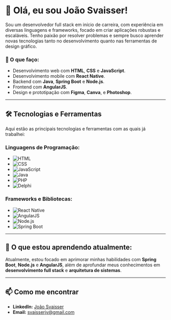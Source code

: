 # 👋 Olá, eu sou João Svaisser!

Sou um desenvolvedor full stack em início de carreira, com experiência em diversas linguagens e frameworks, focado em criar aplicações robustas e escaláveis. Tenho paixão por resolver problemas e sempre busco aprender novas tecnologias tanto no desenvolvimento quanto nas ferramentas de design gráfico.

### 🚀 O que faço:
- Desenvolvimento web com **HTML**, **CSS** e **JavaScript**.
- Desenvolvimento mobile com **React Native**.
- Backend com **Java**, **Spring Boot** e **Node.js**.
- Frontend com **AngularJS**.
- Design e prototipação com **Figma**, **Canva**, e **Photoshop**.

---

## 🛠️ Tecnologias e Ferramentas

Aqui estão as principais tecnologias e ferramentas com as quais já trabalhei:

### Linguagens de Programação:
- ![HTML](https://img.shields.io/badge/HTML5-E34F26?style=for-the-badge&logo=html5&logoColor=white)
- ![CSS](https://img.shields.io/badge/CSS3-1572B6?style=for-the-badge&logo=css3&logoColor=white)
- ![JavaScript](https://img.shields.io/badge/JavaScript-F7DF1E?style=for-the-badge&logo=javascript&logoColor=black)
- ![Java](https://img.shields.io/badge/Java-ED8B00?style=for-the-badge&logo=java&logoColor=white)
- ![PHP](https://img.shields.io/badge/PHP-777BB4?style=for-the-badge&logo=php&logoColor=white)
- ![Delphi](https://img.shields.io/badge/Delphi-EE1F35?style=for-the-badge&logo=delphi&logoColor=white)

### Frameworks e Bibliotecas:
- ![React Native](https://img.shields.io/badge/React_Native-20232A?style=for-the-badge&logo=react&logoColor=61DAFB)
- ![AngularJS](https://img.shields.io/badge/AngularJS-E23237?style=for-the-badge&logo=angularjs&logoColor=white)
- ![Node.js](https://img.shields.io/badge/Node.js-43853D?style=for-the-badge&logo=node.js&logoColor=white)
- ![Spring Boot](https://img.shields.io/badge/Spring_Boot-6DB33F?style=for-the-badge&logo=spring-boot&logoColor=white)


---

## 🌱 O que estou aprendendo atualmente:
Atualmente, estou focado em aprimorar minhas habilidades com **Spring Boot**, **Node.js** e **AngularJS**, além de aprofundar meus conhecimentos em **desenvolvimento full stack** e **arquitetura de sistemas**.

---

## 📫 Como me encontrar

- **LinkedIn:** [João Svaisser](https://www.linkedin.com/in/joaosvaisser/)
- **Email:** svaisserjv@gmail.com
